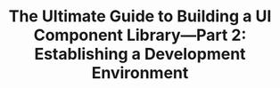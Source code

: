 ---
layout: externalpost
title: "The Ultimate Guide to Building a UI Component Library—Part 2: Establishing a Development Environment"
redirect_url: https://www.telerik.com/blogs/ultimate-guide-to-building-ui-component-library-part-2-environment
publication_name: "Telerik Blog"
publication_url: "https://www.telerik.com/blogs"
---